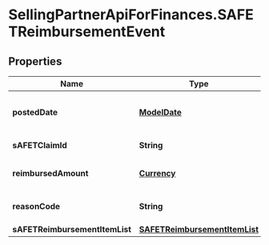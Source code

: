 # SellingPartnerApiForFinances.SAFETReimbursementEvent

## Properties
Name | Type | Description | Notes
------------ | ------------- | ------------- | -------------
**postedDate** | [**ModelDate**](ModelDate.md) | The date and time when the financial event was posted. | [optional] 
**sAFETClaimId** | **String** | A SAFE-T claim identifier. | [optional] 
**reimbursedAmount** | [**Currency**](Currency.md) | The amount of the reimbursement. | [optional] 
**reasonCode** | **String** | Indicates why the seller was reimbursed. | [optional] 
**sAFETReimbursementItemList** | [**SAFETReimbursementItemList**](SAFETReimbursementItemList.md) |  | [optional] 


